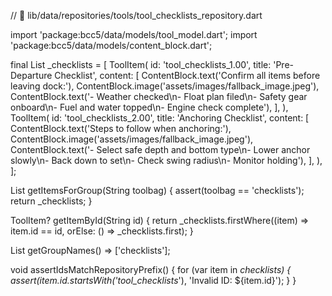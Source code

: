 // 📄 lib/data/repositories/tools/tool_checklists_repository.dart

import 'package:bcc5/data/models/tool_model.dart';
import 'package:bcc5/data/models/content_block.dart';

final List<ToolItem> _checklists = [
  ToolItem(
    id: 'tool_checklists_1.00',
    title: 'Pre-Departure Checklist',
    content: [
      ContentBlock.text('Confirm all items before leaving dock:'),
      ContentBlock.image('assets/images/fallback_image.jpeg'),
      ContentBlock.text('- Weather checked\n- Float plan filed\n- Safety gear onboard\n- Fuel and water topped\n- Engine check complete'),
    ],
  ),
  ToolItem(
    id: 'tool_checklists_2.00',
    title: 'Anchoring Checklist',
    content: [
      ContentBlock.text('Steps to follow when anchoring:'),
      ContentBlock.image('assets/images/fallback_image.jpeg'),
      ContentBlock.text('- Select safe depth and bottom type\n- Lower anchor slowly\n- Back down to set\n- Check swing radius\n- Monitor holding'),
    ],
  ),
];

List<ToolItem> getItemsForGroup(String toolbag) {
  assert(toolbag == 'checklists');
  return _checklists;
}

ToolItem? getItemById(String id) {
  return _checklists.firstWhere((item) => item.id == id, orElse: () => _checklists.first);
}

List<String> getGroupNames() => ['checklists'];

void assertIdsMatchRepositoryPrefix() {
  for (var item in _checklists) {
    assert(item.id.startsWith('tool_checklists_'), 'Invalid ID: ${item.id}');
  }
}
